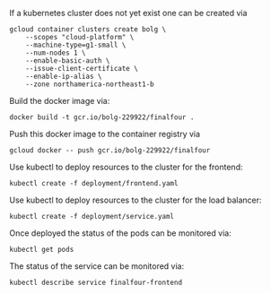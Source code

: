 If a kubernetes cluster does not yet exist one can be created via
```
gcloud container clusters create bolg \
    --scopes "cloud-platform" \
    --machine-type=g1-small \
    --num-nodes 1 \
    --enable-basic-auth \
    --issue-client-certificate \
    --enable-ip-alias \
    --zone northamerica-northeast1-b
```

Build the docker image via:
```
docker build -t gcr.io/bolg-229922/finalfour .
```

Push this docker image to the container registry via
```
gcloud docker -- push gcr.io/bolg-229922/finalfour
```

Use kubectl to deploy resources to the cluster for the frontend:
```
kubectl create -f deployment/frontend.yaml
```

Use kubectl to deploy resources to the cluster for the load balancer:
```
kubectl create -f deployment/service.yaml
```

Once deployed the status of the pods can be monitored via:
```
kubectl get pods
```

The status of the service can be monitored via:
```
kubectl describe service finalfour-frontend
```
